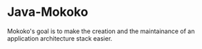 # Java-Mokoko
Mokoko's goal is to make the creation and the maintainance of an application architecture stack easier. 

